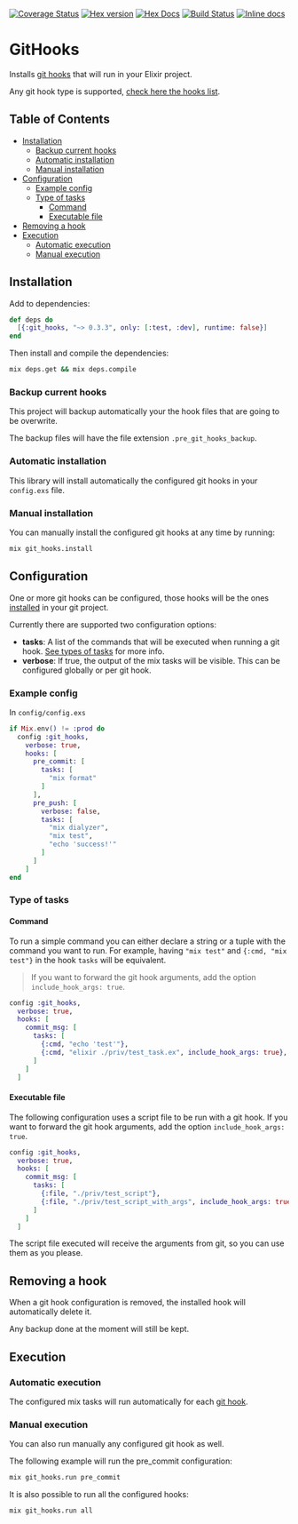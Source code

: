 [![Coverage Status](https://coveralls.io/repos/github/qgadrian/elixir_git_hooks/badge.svg?branch=master)](https://coveralls.io/github/qgadrian/elixir_git_hooks?branch=master)
[![Hex version](https://img.shields.io/hexpm/v/sippet.svg "Hex version")](https://hex.pm/packages/git_hooks)
[![Hex Docs](https://img.shields.io/badge/hex-docs-9768d1.svg)](https://hexdocs.pm/git_hooks)
[![Build Status](https://travis-ci.org/qgadrian/elixir_git_hooks.svg?branch=master)](https://travis-ci.org/qgadrian/elixir_git_hooks.svg?branch=master)
[![Inline docs](http://inch-ci.org/github/qgadrian/elixir_git_hooks.svg)](http://inch-ci.org/github/qgadrian/elixir_git_hooks)

# GitHooks

Installs [git hooks](https://git-scm.com/docs/githooks) that will run in your
Elixir project.

Any git hook type is supported, [check here the hooks
list](https://git-scm.com/docs/githooks).

## Table of Contents

<!-- vim-markdown-toc Marked -->

* [Installation](#installation)
  * [Backup current hooks](#backup-current-hooks)
  * [Automatic installation](#automatic-installation)
  * [Manual installation](#manual-installation)
* [Configuration](#configuration)
  * [Example config](#example-config)
  * [Type of tasks](#type-of-tasks)
    * [Command](#command)
    * [Executable file](#executable-file)
* [Removing a hook](#removing-a-hook)
* [Execution](#execution)
  * [Automatic execution](#automatic-execution)
  * [Manual execution](#manual-execution)

<!-- vim-markdown-toc -->

## Installation

Add to dependencies:

```elixir
def deps do
  [{:git_hooks, "~> 0.3.3", only: [:test, :dev], runtime: false}]
end
```

Then install and compile the dependencies:

```bash
mix deps.get && mix deps.compile
```

### Backup current hooks

This project will backup automatically your the hook files that are going to be
overwrite.

The backup files will have the file extension `.pre_git_hooks_backup`.

### Automatic installation

This library will install automatically the configured git hooks in your
`config.exs` file.

### Manual installation

You can manually install the configured git hooks at any time by running:

```bash
mix git_hooks.install
```

## Configuration

One or more git hooks can be configured, those hooks will be the ones
[installed](#installation) in your git project.

Currently there are supported two configuration options:

  * **tasks**: A list of the commands that will be executed when running a git hook. [See types of tasks](#type-of-tasks) for more info.
  * **verbose**: If true, the output of the mix tasks will be visible. This can be configured globally or per git hook.

### Example config

In `config/config.exs`

```elixir
if Mix.env() != :prod do
  config :git_hooks,
    verbose: true,
    hooks: [
      pre_commit: [
        tasks: [
          "mix format"
        ]
      ],
      pre_push: [
        verbose: false,
        tasks: [
          "mix dialyzer",
          "mix test",
          "echo 'success!'"
        ]
      ]
    ]
end
```

### Type of tasks

#### Command

To run a simple command you can either declare a string or a tuple with the
command you want to run. For example, having `"mix test"` and `{:cmd, "mix
test"}` in the hook `tasks` will be equivalent.

> If you want to forward the git hook arguments, add the option
> `include_hook_args: true`.

```elixir
config :git_hooks,
  verbose: true,
  hooks: [
    commit_msg: [
      tasks: [
        {:cmd, "echo 'test'"},
        {:cmd, "elixir ./priv/test_task.ex", include_hook_args: true},
      ]
    ]
  ]
```

#### Executable file

The following configuration uses a script file to be run with a git hook. If you
want to forward the git hook arguments, add the option `include_hook_args:
true`.

```elixir
config :git_hooks,
  verbose: true,
  hooks: [
    commit_msg: [
      tasks: [
        {:file, "./priv/test_script"},
        {:file, "./priv/test_script_with_args", include_hook_args: true},
      ]
    ]
  ]
```

The script file executed will receive the arguments from git, so you can use
them as you please.

## Removing a hook

When a git hook configuration is removed, the installed hook will automatically
delete it.

Any backup done at the moment will still be kept.

## Execution

### Automatic execution

The configured mix tasks will run automatically for each [git
hook](https://git-scm.com/docs/githooks#_hooks).

### Manual execution

You can also run manually any configured git hook as well.

The following example will run the pre_commit configuration:

```bash
mix git_hooks.run pre_commit
```

It is also possible to run all the configured hooks:

```bash
mix git_hooks.run all
```
